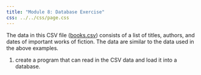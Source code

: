 ```yaml
---
title: "Module 8: Database Exercise"
css: ../../css/page.css
---
```


The data in this CSV file ([books.csv](books.csv)) consists of a list of titles,
authors, and dates of important works of fiction. The data are similar to the
data used in the above examples.

1. create a program that can read in the CSV data and load it into a database.
